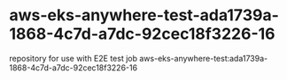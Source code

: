 # aws-eks-anywhere-test-ada1739a-1868-4c7d-a7dc-92cec18f3226-16
repository for use with E2E test job aws-eks-anywhere-test:ada1739a-1868-4c7d-a7dc-92cec18f3226-16
